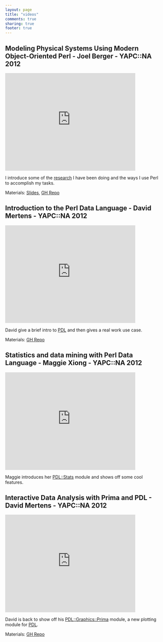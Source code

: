 ```yaml
---
layout: page
title: "videos"
comments: true
sharing: true
footer: true
---
```


## Modeling Physical Systems Using Modern Object-Oriented Perl - Joel Berger - YAPC::NA 2012

<iframe width="420" height="315" src="http://www.youtube.com/embed/YnW1hTVQYfA" frameborder="0" allowfullscreen></iframe>

I introduce some of the [research](https://github.com/jberger/Physics-UEMColumn) I have been doing and the ways I use Perl to accomplish my tasks.

Materials: [Slides](http://www.slideshare.net/joelberger/modeling-physical-systems-with-modern-object-oriented-perl), [GH Repo](https://github.com/jberger/YAPCNA2012/tree/master/NumSim)

## Introduction to the Perl Data Language - David Mertens - YAPC::NA 2012

<iframe width="420" height="315" src="http://www.youtube.com/embed/rf1yfZ2yUFo" frameborder="0" allowfullscreen></iframe>

David give a brief intro to [PDL](http://pdl.perl.org) and then gives a real work use case.

Materials: [GH Repo](https://github.com/run4flat/yapc2012)

## Statistics and data mining with Perl Data Language - Maggie Xiong - YAPC::NA 2012

<iframe width="420" height="315" src="http://www.youtube.com/embed/DFX_cNB97yQ" frameborder="0" allowfullscreen></iframe>

Maggie introduces her [PDL::Stats](http://p3rl.org/PDL::Stats) module and shows off some cool features.

##  Interactive Data Analysis with Prima and PDL - David Mertens - YAPC::NA 2012

<iframe width="420" height="315" src="http://www.youtube.com/embed/IE-vnnRWiOg" frameborder="0" allowfullscreen></iframe>

David is back to show off his [PDL::Graphics::Prima](http://p3rl.org/PDL::Graphics::Prima) module, a new plotting module for [PDL](http://pdl.perl.org).

Materials: [GH Repo](https://github.com/run4flat/yapc2012)
